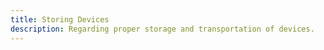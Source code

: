 ```yaml
---
title: Storing Devices
description: Regarding proper storage and transportation of devices.
---
```


